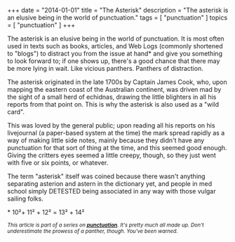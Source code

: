 +++
date        = "2014-01-01"
title       = "The Asterisk"
description = "The asterisk is an elusive being in the world of punctuation."
tags        = [ "punctuation" ]
topics      = [ "punctuation" ]
+++

The asterisk is an elusive being in the world of punctuation.
It is most often used in texts such as books, articles, and Web Logs (commonly shortened to "blogs") to distract you from the issue at hand\* and give you something to look forward to;
if one shows up, there's a good chance that there may be more lying in wait. Like vicious panthers.
Panthers of distraction.

The asterisk originated in the late 1700s by Captain James Cook, who,
upon mapping the eastern coast of the Australian continent,
was driven mad by the sight of a small herd of echidnas,
drawing the little blighters in all his reports from that point on.
This is why the asterisk is also used as a "wild card".

This was loved by the general public; upon reading all his reports on his livejournal
(a paper-based system at the time)
the mark spread rapidly as a way of making little side notes,
mainly because they didn't have any punctuation for that sort of thing at the time,
and this seemed good enough.
Giving the critters eyes seemed a little creepy, though, so they just went with five or six points, or whatever.

The term "asterisk" itself was coined because there wasn't anything separating asterion and astern in the dictionary yet,
and people in med school simply DETESTED being associated in any way with those vulgar sailing folks.

\* 10²+ 11² + 12² = 13² + 14²

<sub><em>This article is part of a series on [**punctuation**](/tags/punctuation). It's pretty much all made up.
Don't underestimate the prowess of a panther, though.
You've been warned.</em></sub>
